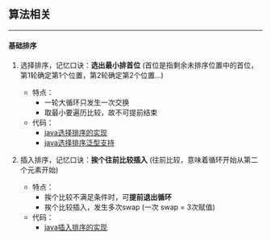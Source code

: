 ## 算法相关
---

#### 基础排序
1. 选择排序，记忆口诀：**选出最小排首位** (首位是指剩余未排序位置中的首位，第1轮确定第1个位置，第2轮确定第2个位置...)
    * 特点：
        - 一轮大循环只发生一次交换
        - 取最小要遍历比较，故不可提前结束
    * 代码：
        - [java选择排序的实现](.\java\src\main\java\org\orh\sorting\basic\SelectionSort.java)
        - [java选择排序泛型支持](.\java\src\main\java\org\orh\sorting\basic\ext\SelectionSortObject.java)

2. 插入排序，记忆口诀：**挨个往前比较插入** (往前比较，意味着循环开始从第二个元素开始)
    * 特点：
        - 挨个比较不满足条件时，可**提前退出循环**
        - 挨个比较插入，发生多次swap (一次 swap = 3次赋值)
    * 代码：
        - [java插入排序的实现](.\java\src\main\java\org\orh\sorting\basic\InsertionSort.java)